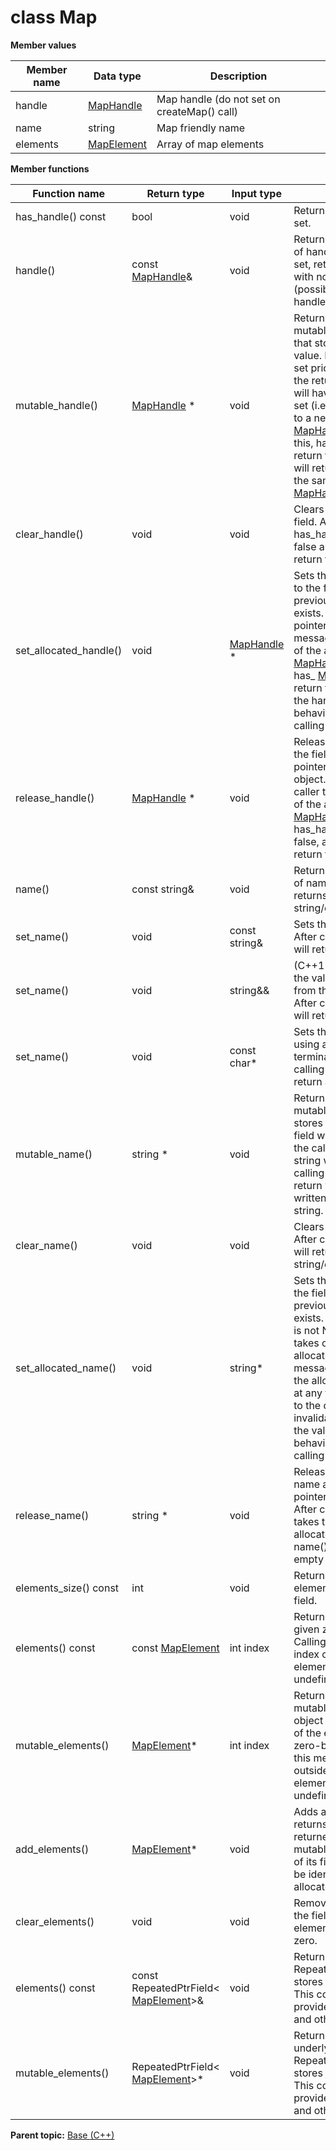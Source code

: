 # class Map

 **Member values** 

|Member name|Data type|Description|
|-----------|---------|-----------|
|handle| [MapHandle](MapHandle.md#)|Map handle \(do not set on createMap\(\) call\)|
|name|string|Map friendly name|
|elements| [MapElement](MapElement.md#)|Array of map elements|

 **Member functions** 

|Function name|Return type|Input type|Description|
|-------------|-----------|----------|-----------|
|has\_handle\(\) const|bool|void|Returns true if handle is set.|
|handle\(\)|const [MapHandle](MapHandle.md#)&|void|Returns the current value of handle. If handle is not set, returns a [MapHandle](MapHandle.md#) with none of its fields set \(possibly handle::default\_instance\(\)\).|
|mutable\_handle\(\)| [MapHandle](MapHandle.md#) \*|void|Returns a pointer to the mutable [MapHandle](MapHandle.md#) object that stores the field's value. If the field was not set prior to the call, then the returned [MapHandle](MapHandle.md#) will have none of its fields set \(i.e. it will be identical to a newly-allocated [MapHandle](MapHandle.md#)\). After calling this, has\_handle\(\) will return true and handle\(\) will return a reference to the same instance of [MapHandle](MapHandle.md#).|
|clear\_handle\(\)|void|void|Clears the value of the field. After calling this, has\_handle\(\) will return false and handle\(\) will return the default value.|
|set\_allocated\_handle\(\)|void| [MapHandle](MapHandle.md#) \*|Sets the [MapHandle](MapHandle.md#) object to the field and frees the previous field value if it exists. If the [MapHandle](MapHandle.md#) pointer is not NULL, the message takes ownership of the allocated [MapHandle](MapHandle.md#) object and has\_ [MapHandle](MapHandle.md#)\(\) will return true. Otherwise, if the handle is NULL, the behavior is the same as calling clear\_handle\(\).|
|release\_handle\(\)| [MapHandle](MapHandle.md#) \*|void|Releases the ownership of the field and returns the pointer of the [MapHandle](MapHandle.md#) object. After calling this, caller takes the ownership of the allocated [MapHandle](MapHandle.md#) object, has\_handle\(\) will return false, and handle\(\) will return the default value.|
|name\(\)|const string&|void|Returns the current value of name. If name is not set, returns the empty string/empty bytes.|
|set\_name\(\)|void|const string&|Sets the value of name. After calling this, name\(\) will return a copy of value.|
|set\_name\(\)|void|string&&|\(C++11 and beyond\): Sets the value of name, moving from the passed string. After calling this, name\(\) will return a copy of value.|
|set\_name\(\)|void|const char\*|Sets the value of name using a C-style null-terminated string. After calling this, name\(\) will return a copy of value.|
|mutable\_name\(\)|string \*|void|Returns a pointer to the mutable string object that stores name's value. If the field was not set prior to the call, then the returned string will be empty. After calling this, name\(\) will return whatever value is written into the given string.|
|clear\_name\(\)|void|void|Clears the value of name. After calling this, name\(\) will return the empty string/empty bytes.|
|set\_allocated\_name\(\)|void|string\*|Sets the string object to the field and frees the previous field value if it exists. If the string pointer is not NULL, the message takes ownership of the allocated string object. The message is free to delete the allocated string object at any time, so references to the object may be invalidated. Otherwise, if the value is NULL, the behavior is the same as calling clear\_name\(\).|
|release\_name\(\)|string \*|void|Releases the ownership of name and returns the pointer of the string object. After calling this, caller takes the ownership of the allocated string object and name\(\) will return the empty string/empty bytes.|
|elements\_size\(\) const|int|void|Returns the number of elements currently in the field.|
|elements\(\) const|const [MapElement](MapElement.md#)|int index|Returns the element at the given zero-based index. Calling this method with index outside of \[0, elements\_size\(\)\) yields undefined behavior.|
|mutable\_elements\(\)| [MapElement](MapElement.md#)\*|int index|Returns a pointer to the mutable [MapElement](MapElement.md#) object that stores the value of the element at the given zero-based index. Calling this method with index outside of \[0, elements\_size\(\)\) yields undefined behavior.|
|add\_elements\(\)| [MapElement](MapElement.md#)\*|void|Adds a new element and returns a pointer to it. The returned [MapElement](MapElement.md#) is mutable and will have none of its fields set \(i.e. it will be identical to a newly-allocated [MapElement](MapElement.md#)\).|
|clear\_elements\(\)|void|void|Removes all elements from the field. After calling this, elements\_size\(\) will return zero.|
|elements\(\) const|const RepeatedPtrField< [MapElement](MapElement.md#)\>&|void|Returns the underlying RepeatedPtrField that stores the field's elements. This container class provides STL-like iterators and other methods.|
|mutable\_elements\(\)|RepeatedPtrField< [MapElement](MapElement.md#)\>\*|void|Returns a pointer to the underlying mutable RepeatedPtrField that stores the field's elements. This container class provides STL-like iterators and other methods.|

**Parent topic:** [Base \(C++\)](../../summary_pages/Base.md)

